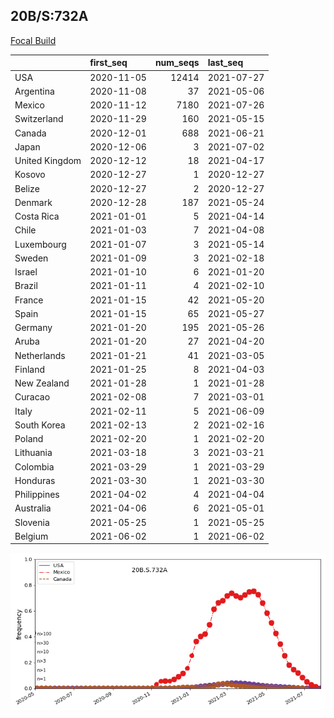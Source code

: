 

## 20B/S:732A
[Focal Build](https://nextstrain.org/groups/neherlab/ncov/20B.S.732A)

|                | first_seq   |   num_seqs | last_seq   |
|:---------------|:------------|-----------:|:-----------|
| USA            | 2020-11-05  |      12414 | 2021-07-27 |
| Argentina      | 2020-11-08  |         37 | 2021-05-06 |
| Mexico         | 2020-11-12  |       7180 | 2021-07-26 |
| Switzerland    | 2020-11-29  |        160 | 2021-05-15 |
| Canada         | 2020-12-01  |        688 | 2021-06-21 |
| Japan          | 2020-12-06  |          3 | 2021-07-02 |
| United Kingdom | 2020-12-12  |         18 | 2021-04-17 |
| Kosovo         | 2020-12-27  |          1 | 2020-12-27 |
| Belize         | 2020-12-27  |          2 | 2020-12-27 |
| Denmark        | 2020-12-28  |        187 | 2021-05-24 |
| Costa Rica     | 2021-01-01  |          5 | 2021-04-14 |
| Chile          | 2021-01-03  |          7 | 2021-04-08 |
| Luxembourg     | 2021-01-07  |          3 | 2021-05-14 |
| Sweden         | 2021-01-09  |          3 | 2021-02-18 |
| Israel         | 2021-01-10  |          6 | 2021-01-20 |
| Brazil         | 2021-01-11  |          4 | 2021-02-10 |
| France         | 2021-01-15  |         42 | 2021-05-20 |
| Spain          | 2021-01-15  |         65 | 2021-05-27 |
| Germany        | 2021-01-20  |        195 | 2021-05-26 |
| Aruba          | 2021-01-20  |         27 | 2021-04-20 |
| Netherlands    | 2021-01-21  |         41 | 2021-03-05 |
| Finland        | 2021-01-25  |          8 | 2021-04-03 |
| New Zealand    | 2021-01-28  |          1 | 2021-01-28 |
| Curacao        | 2021-02-08  |          7 | 2021-03-01 |
| Italy          | 2021-02-11  |          5 | 2021-06-09 |
| South Korea    | 2021-02-13  |          2 | 2021-02-16 |
| Poland         | 2021-02-20  |          1 | 2021-02-20 |
| Lithuania      | 2021-03-18  |          3 | 2021-03-21 |
| Colombia       | 2021-03-29  |          1 | 2021-03-29 |
| Honduras       | 2021-03-30  |          1 | 2021-03-30 |
| Philippines    | 2021-04-02  |          4 | 2021-04-04 |
| Australia      | 2021-04-06  |          6 | 2021-05-01 |
| Slovenia       | 2021-05-25  |          1 | 2021-05-25 |
| Belgium        | 2021-06-02  |          1 | 2021-06-02 |

![Overall trends 20B.S.732A](/overall_trends_figures/overall_trends_20B.S.732A.png)
